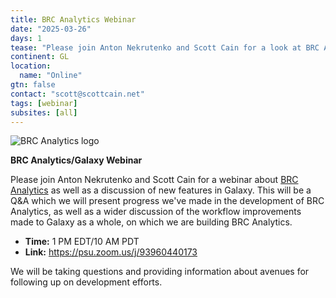 ```yaml
---
title: BRC Analytics Webinar
date: "2025-03-26"
days: 1
tease: "Please join Anton Nekrutenko and Scott Cain for a look at BRC Analytics and new features in Galaxy!"
continent: GL
location:
  name: "Online"
gtn: false
contact: "scott@scottcain.net"
tags: [webinar]
subsites: [all]
---
```


![BRC Analytics logo](/images/logos/brc.svg)

**BRC Analytics/Galaxy Webinar**

Please join Anton Nekrutenko and Scott Cain for a webinar about [BRC Analytics](https://brc-analytics.org) as well as a discussion of new features in Galaxy. This will be a Q&A which we will present progress we've made in the development of BRC Analytics, as well as a wider discussion of the workflow improvements made to Galaxy as a whole, on which we are building BRC Analytics.


- **Time:** 1 PM EDT/10 AM PDT
- **Link:** https://psu.zoom.us/j/93960440173 

We will be taking questions and providing information about avenues for following up on development efforts.
